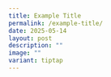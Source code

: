 ```yaml
---
title: Example Title
permalink: /example-title/
date: 2025-05-14
layout: post
description: ""
image: ""
variant: tiptap
---
```

